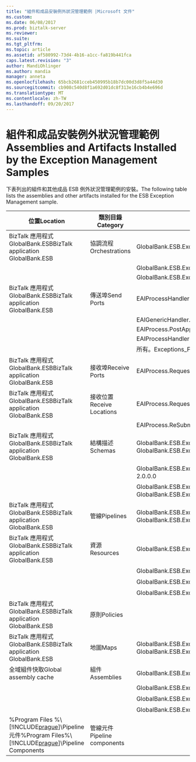 ```yaml
---
title: "組件和成品安裝例外狀況管理範例 |Microsoft 文件"
ms.custom: 
ms.date: 06/08/2017
ms.prod: biztalk-server
ms.reviewer: 
ms.suite: 
ms.tgt_pltfrm: 
ms.topic: article
ms.assetid: af580992-73d4-4b16-a1cc-fa819b441fca
caps.latest.revision: "3"
author: MandiOhlinger
ms.author: mandia
manager: anneta
ms.openlocfilehash: 65bcb2681cceb450995b18b7dc00d3d8f5a44d30
ms.sourcegitcommit: cb908c540d8f1a692d01dc8f313e16cb4b4e696d
ms.translationtype: MT
ms.contentlocale: zh-TW
ms.lasthandoff: 09/20/2017
---
```

# <a name="assemblies-and-artifacts-installed-by-the-exception-management-samples"></a><span data-ttu-id="03a96-102">組件和成品安裝例外狀況管理範例</span><span class="sxs-lookup"><span data-stu-id="03a96-102">Assemblies and Artifacts Installed by the Exception Management Samples</span></span>
<span data-ttu-id="03a96-103">下表列出的組件和其他成品 ESB 例外狀況管理範例的安裝。</span><span class="sxs-lookup"><span data-stu-id="03a96-103">The following table lists the assemblies and other artifacts installed for the ESB Exception Management sample.</span></span>  
  
|<span data-ttu-id="03a96-104">位置</span><span class="sxs-lookup"><span data-stu-id="03a96-104">Location</span></span>|<span data-ttu-id="03a96-105">類別目錄</span><span class="sxs-lookup"><span data-stu-id="03a96-105">Category</span></span>|<span data-ttu-id="03a96-106">名稱和版本的元件</span><span class="sxs-lookup"><span data-stu-id="03a96-106">Name and version of the component</span></span>|  
|--------------|--------------|---------------------------------------|  
|<span data-ttu-id="03a96-107">BizTalk 應用程式 GlobalBank.ESB</span><span class="sxs-lookup"><span data-stu-id="03a96-107">BizTalk application GlobalBank.ESB</span></span>|<span data-ttu-id="03a96-108">協調流程</span><span class="sxs-lookup"><span data-stu-id="03a96-108">Orchestrations</span></span>|<span data-ttu-id="03a96-109">GlobalBank.ESB.ExceptionHandling.Processes.EAIProcess</span><span class="sxs-lookup"><span data-stu-id="03a96-109">GlobalBank.ESB.ExceptionHandling.Processes.EAIProcess</span></span>|  
|||<span data-ttu-id="03a96-110">GlobalBank.ESB.ExceptionHandling.Handlers.EAIGenericHandler</span><span class="sxs-lookup"><span data-stu-id="03a96-110">GlobalBank.ESB.ExceptionHandling.Handlers.EAIGenericHandler</span></span>|  
|||<span data-ttu-id="03a96-111">GlobalBank.ESB.ExceptionHandling.Handlers.EAIProcessHandler</span><span class="sxs-lookup"><span data-stu-id="03a96-111">GlobalBank.ESB.ExceptionHandling.Handlers.EAIProcessHandler</span></span>|  
|<span data-ttu-id="03a96-112">BizTalk 應用程式 GlobalBank.ESB</span><span class="sxs-lookup"><span data-stu-id="03a96-112">BizTalk application GlobalBank.ESB</span></span>|<span data-ttu-id="03a96-113">傳送埠</span><span class="sxs-lookup"><span data-stu-id="03a96-113">Send Ports</span></span>|<span data-ttu-id="03a96-114">EAIProcessHandler.RepairSubmit</span><span class="sxs-lookup"><span data-stu-id="03a96-114">EAIProcessHandler.RepairSubmit</span></span>|  
|||<span data-ttu-id="03a96-115">EAIGenericHandler.PostTmpMsg</span><span class="sxs-lookup"><span data-stu-id="03a96-115">EAIGenericHandler.PostTmpMsg</span></span>|  
|||<span data-ttu-id="03a96-116">EAIProcess.PostApproval</span><span class="sxs-lookup"><span data-stu-id="03a96-116">EAIProcess.PostApproval</span></span>|  
|||<span data-ttu-id="03a96-117">EAIProcessHandler.PostDecline</span><span class="sxs-lookup"><span data-stu-id="03a96-117">EAIProcessHandler.PostDecline</span></span>|  
|||<span data-ttu-id="03a96-118">所有。Exceptions_FILE （參考 GlobalFaultProcessor 管線）</span><span class="sxs-lookup"><span data-stu-id="03a96-118">ALL.Exceptions_FILE (references the GlobalFaultProcessor pipeline)</span></span>|  
|<span data-ttu-id="03a96-119">BizTalk 應用程式 GlobalBank.ESB</span><span class="sxs-lookup"><span data-stu-id="03a96-119">BizTalk application GlobalBank.ESB</span></span>|<span data-ttu-id="03a96-120">接收埠</span><span class="sxs-lookup"><span data-stu-id="03a96-120">Receive Ports</span></span>|<span data-ttu-id="03a96-121">EAIProcess.RequestPort</span><span class="sxs-lookup"><span data-stu-id="03a96-121">EAIProcess.RequestPort</span></span>|  
|<span data-ttu-id="03a96-122">BizTalk 應用程式 GlobalBank.ESB</span><span class="sxs-lookup"><span data-stu-id="03a96-122">BizTalk application GlobalBank.ESB</span></span>|<span data-ttu-id="03a96-123">接收位置</span><span class="sxs-lookup"><span data-stu-id="03a96-123">Receive Locations</span></span>|<span data-ttu-id="03a96-124">EAIProcess.RequestPort_FILE</span><span class="sxs-lookup"><span data-stu-id="03a96-124">EAIProcess.RequestPort_FILE</span></span>|  
|||<span data-ttu-id="03a96-125">EAIProcess.ReSubmit_HTTP</span><span class="sxs-lookup"><span data-stu-id="03a96-125">EAIProcess.ReSubmit_HTTP</span></span>|  
|<span data-ttu-id="03a96-126">BizTalk 應用程式 GlobalBank.ESB</span><span class="sxs-lookup"><span data-stu-id="03a96-126">BizTalk application GlobalBank.ESB</span></span>|<span data-ttu-id="03a96-127">結構描述</span><span class="sxs-lookup"><span data-stu-id="03a96-127">Schemas</span></span>|<span data-ttu-id="03a96-128">GlobalBank.ESB.ExceptionHandling.Schemas.System_Properties 2.0.0.0 版</span><span class="sxs-lookup"><span data-stu-id="03a96-128">GlobalBank.ESB.ExceptionHandling.Schemas.System_Properties Version 2.0.0.0</span></span>|  
|||<span data-ttu-id="03a96-129">GlobalBank.ESB.ExceptionHandling.Schemas.Request 2.0.0.0 版</span><span class="sxs-lookup"><span data-stu-id="03a96-129">GlobalBank.ESB.ExceptionHandling.Schemas.Request Version 2.0.0.0</span></span>|  
|||<span data-ttu-id="03a96-130">GlobalBank.ESB.ExceptionHandling.Schemas.RequestDenied 2.0.0.0 版</span><span class="sxs-lookup"><span data-stu-id="03a96-130">GlobalBank.ESB.ExceptionHandling.Schemas.RequestDenied Version 2.0.0.0</span></span>|  
|<span data-ttu-id="03a96-131">BizTalk 應用程式 GlobalBank.ESB</span><span class="sxs-lookup"><span data-stu-id="03a96-131">BizTalk application GlobalBank.ESB</span></span>|<span data-ttu-id="03a96-132">管線</span><span class="sxs-lookup"><span data-stu-id="03a96-132">Pipelines</span></span>|<span data-ttu-id="03a96-133">GlobalBank.ESB.ExceptionHandling.Pipelines.GlobalFaultProcessor 2.0.0.0 版</span><span class="sxs-lookup"><span data-stu-id="03a96-133">GlobalBank.ESB.ExceptionHandling.Pipelines.GlobalFaultProcessor Version 2.0.0.0</span></span>|  
|<span data-ttu-id="03a96-134">BizTalk 應用程式 GlobalBank.ESB</span><span class="sxs-lookup"><span data-stu-id="03a96-134">BizTalk application GlobalBank.ESB</span></span>|<span data-ttu-id="03a96-135">資源</span><span class="sxs-lookup"><span data-stu-id="03a96-135">Resources</span></span>|<span data-ttu-id="03a96-136">GlobalBank.ESB.ExceptionHandling.Handlers 2.0.0.0 版</span><span class="sxs-lookup"><span data-stu-id="03a96-136">GlobalBank.ESB.ExceptionHandling.Handlers Version 2.0.0.0</span></span>|  
|||<span data-ttu-id="03a96-137">GlobalBank.ESB.ExceptionHandling.Processes 2.0.0.0 版</span><span class="sxs-lookup"><span data-stu-id="03a96-137">GlobalBank.ESB.ExceptionHandling.Processes Version 2.0.0.0</span></span>|  
|||<span data-ttu-id="03a96-138">GlobalBank.ESB.ExceptionHandling.Schemas 2.0.0.0 版</span><span class="sxs-lookup"><span data-stu-id="03a96-138">GlobalBank.ESB.ExceptionHandling.Schemas Version 2.0.0.0</span></span>|  
|||<span data-ttu-id="03a96-139">GlobalBank.ESB.ExceptionHandling.Pipelines 2.0.0.0 版</span><span class="sxs-lookup"><span data-stu-id="03a96-139">GlobalBank.ESB.ExceptionHandling.Pipelines Version 2.0.0.0</span></span>|  
|<span data-ttu-id="03a96-140">BizTalk 應用程式 GlobalBank.ESB</span><span class="sxs-lookup"><span data-stu-id="03a96-140">BizTalk application GlobalBank.ESB</span></span>|<span data-ttu-id="03a96-141">原則</span><span class="sxs-lookup"><span data-stu-id="03a96-141">Policies</span></span>||  
|<span data-ttu-id="03a96-142">BizTalk 應用程式 GlobalBank.ESB</span><span class="sxs-lookup"><span data-stu-id="03a96-142">BizTalk application GlobalBank.ESB</span></span>|<span data-ttu-id="03a96-143">地圖</span><span class="sxs-lookup"><span data-stu-id="03a96-143">Maps</span></span>|<span data-ttu-id="03a96-144">GlobalBank.ESB.ExceptionHandling.Schemas.MapToReqDenied 2.0.0.0 版</span><span class="sxs-lookup"><span data-stu-id="03a96-144">GlobalBank.ESB.ExceptionHandling.Schemas.MapToReqDenied Version 2.0.0.0</span></span>|  
|<span data-ttu-id="03a96-145">全域組件快取</span><span class="sxs-lookup"><span data-stu-id="03a96-145">Global assembly cache</span></span>|<span data-ttu-id="03a96-146">組件</span><span class="sxs-lookup"><span data-stu-id="03a96-146">Assemblies</span></span>|<span data-ttu-id="03a96-147">GlobalBank.ESB.ExceptionHandling.Handlers 2.0.0.0 版</span><span class="sxs-lookup"><span data-stu-id="03a96-147">GlobalBank.ESB.ExceptionHandling.Handlers Version 2.0.0.0</span></span>|  
|||<span data-ttu-id="03a96-148">GlobalBank.ESB.ExceptionHandling.Processes 2.0.0.0 版</span><span class="sxs-lookup"><span data-stu-id="03a96-148">GlobalBank.ESB.ExceptionHandling.Processes Version 2.0.0.0</span></span>|  
|||<span data-ttu-id="03a96-149">GlobalBank.ESB.ExceptionHandling.Schemas 2.0.0.0 版</span><span class="sxs-lookup"><span data-stu-id="03a96-149">GlobalBank.ESB.ExceptionHandling.Schemas Version 2.0.0.0</span></span>|  
|||<span data-ttu-id="03a96-150">GlobalBank.ESB.ExceptionHandling.Pipelines 2.0.0.0 版</span><span class="sxs-lookup"><span data-stu-id="03a96-150">GlobalBank.ESB.ExceptionHandling.Pipelines Version 2.0.0.0</span></span>|  
|<span data-ttu-id="03a96-151">%Program Files %\\[!INCLUDE[prague](../includes/prague-md.md)]\Pipeline 元件</span><span class="sxs-lookup"><span data-stu-id="03a96-151">%Program Files%\\[!INCLUDE[prague](../includes/prague-md.md)]\Pipeline Components</span></span>|<span data-ttu-id="03a96-152">管線元件</span><span class="sxs-lookup"><span data-stu-id="03a96-152">Pipeline components</span></span>||